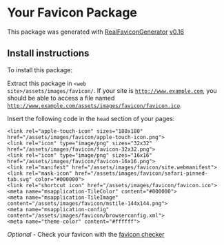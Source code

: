 # Your Favicon Package

This package was generated with [RealFaviconGenerator](https://realfavicongenerator.net/) [v0.16](https://realfavicongenerator.net/change_log#v0.16)

## Install instructions

To install this package:

Extract this package in <code>&lt;web site&gt;/assets/images/favicon/</code>. If your site is <code>http://www.example.com</code>, you should be able to access a file named <code>http://www.example.com/assets/images/favicon/favicon.ico</code>.

Insert the following code in the `head` section of your pages:

    <link rel="apple-touch-icon" sizes="180x180" href="/assets/images/favicon/apple-touch-icon.png">
    <link rel="icon" type="image/png" sizes="32x32" href="/assets/images/favicon/favicon-32x32.png">
    <link rel="icon" type="image/png" sizes="16x16" href="/assets/images/favicon/favicon-16x16.png">
    <link rel="manifest" href="/assets/images/favicon/site.webmanifest">
    <link rel="mask-icon" href="/assets/images/favicon/safari-pinned-tab.svg" color="#000000">
    <link rel="shortcut icon" href="/assets/images/favicon/favicon.ico">
    <meta name="msapplication-TileColor" content="#000000">
    <meta name="msapplication-TileImage" content="/assets/images/favicon/mstile-144x144.png">
    <meta name="msapplication-config" content="/assets/images/favicon/browserconfig.xml">
    <meta name="theme-color" content="#ffffff">

*Optional* - Check your favicon with the [favicon checker](https://realfavicongenerator.net/favicon_checker)